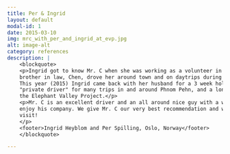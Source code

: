 ```yaml
---
title: Per & Ingrid
layout: default
modal-id: 1
date: 2015-03-10
img: mrc_with_per_and_ingrid_at_evp.jpg
alt: image-alt
category: references
description: |
    <blockquote>
    <p>Ingrid got to know Mr. C when she was working as a volunteer in Phnom Penh in 2014 for 2 months. Mr. C and his
    brother in law, Chen, drove her around town and on daytrips during her whole stay, and they became good friends.
    This year (2015) Ingrid came back with her husband for a 3 week holiday in Cambodia. We used Mr. C as our
    "private driver" for many trips in and around Phnom Pehn, and a longer 3 day trip to Sen Monorom where we visited
    the Elephant Valley Project.</p>
    <p>Mr. C is an excellent driver and an all around nice guy with a warm heart. He speaks English very well, and we always
    enjoy his company. We give Mr. C our very best recommendation and will for sure use his services again on our next
    visit!
    </p>
    <footer>Ingrid Heyblom and Per Spilling, Oslo, Norway</footer>
    </blockquote>

---
```

